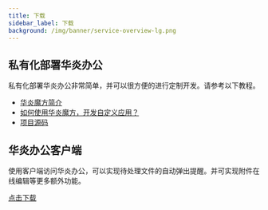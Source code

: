 ```yaml
---
title: 下载
sidebar_label: 下载
background: /img/banner/service-overview-lg.png
---
```


## 私有化部署华炎办公

私有化部署华炎办公非常简单，并可以很方便的进行定制开发。请参考以下教程。

- <a href="/platform/" target="_blank">华炎魔方简介</a>
- <a href="/developer/" target="_blank">如何使用华炎魔方，开发自定义应用？</a>
- <a href="https://github.com/steedos/steedos-project-saas" target="_blank">项目源码</a>

## 华炎办公客户端

使用客户端访问华炎办公，可以实现待处理文件的自动弹出提醒。并可实现附件在线编辑等更多额外功能。

<a class="slds-button slds-button_brand slds-m-right_medium slds-var-p-vertical_xx-small" href="/help/download" target="_blank">
点击下载
</a>
